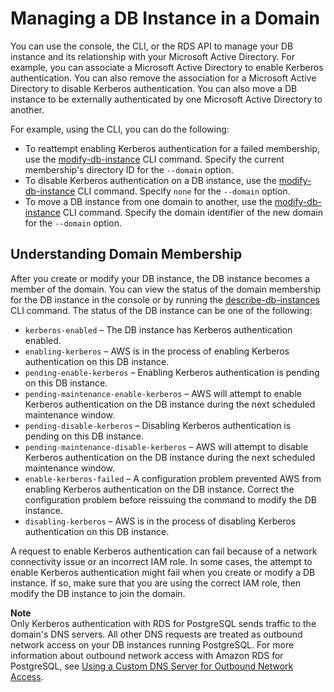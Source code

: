 # Managing a DB Instance in a Domain<a name="postgresql-kerberos-managing"></a>

You can use the console, the CLI, or the RDS API to manage your DB instance and its relationship with your Microsoft Active Directory\. For example, you can associate a Microsoft Active Directory to enable Kerberos authentication\. You can also remove the association for a Microsoft Active Directory to disable Kerberos authentication\. You can also move a DB instance to be externally authenticated by one Microsoft Active Directory to another\.

For example, using the CLI, you can do the following: 
+ To reattempt enabling Kerberos authentication for a failed membership, use the [modify\-db\-instance](https://docs.aws.amazon.com/cli/latest/reference/rds/modify-db-instance.html) CLI command\. Specify the current membership's directory ID for the `--domain` option\.
+ To disable Kerberos authentication on a DB instance, use the [modify\-db\-instance](https://docs.aws.amazon.com/cli/latest/reference/rds/modify-db-instance.html) CLI command\. Specify `none` for the `--domain` option\.
+ To move a DB instance from one domain to another, use the [modify\-db\-instance](https://docs.aws.amazon.com/cli/latest/reference/rds/modify-db-instance.html) CLI command\. Specify the domain identifier of the new domain for the `--domain` option\.

## Understanding Domain Membership<a name="postgresql-kerberos-managing.understanding"></a>

After you create or modify your DB instance, the DB instance becomes a member of the domain\. You can view the status of the domain membership for the DB instance in the console or by running the [describe\-db\-instances](https://docs.aws.amazon.com/cli/latest/reference/rds/describe-db-instances.html) CLI command\. The status of the DB instance can be one of the following: 
+ `kerberos-enabled` – The DB instance has Kerberos authentication enabled\.
+ `enabling-kerberos` – AWS is in the process of enabling Kerberos authentication on this DB instance\.
+ `pending-enable-kerberos` – Enabling Kerberos authentication is pending on this DB instance\.
+ `pending-maintenance-enable-kerberos` – AWS will attempt to enable Kerberos authentication on the DB instance during the next scheduled maintenance window\.
+ `pending-disable-kerberos` – Disabling Kerberos authentication is pending on this DB instance\.
+ `pending-maintenance-disable-kerberos` – AWS will attempt to disable Kerberos authentication on the DB instance during the next scheduled maintenance window\.
+ `enable-kerberos-failed` – A configuration problem prevented AWS from enabling Kerberos authentication on the DB instance\. Correct the configuration problem before reissuing the command to modify the DB instance\.
+ `disabling-kerberos` – AWS is in the process of disabling Kerberos authentication on this DB instance\.

A request to enable Kerberos authentication can fail because of a network connectivity issue or an incorrect IAM role\. In some cases, the attempt to enable Kerberos authentication might fail when you create or modify a DB instance\. If so, make sure that you are using the correct IAM role, then modify the DB instance to join the domain\.

**Note**  
Only Kerberos authentication with RDS for PostgreSQL sends traffic to the domain's DNS servers\. All other DNS requests are treated as outbound network access on your DB instances running PostgreSQL\. For more information about outbound network access with Amazon RDS for PostgreSQL, see [Using a Custom DNS Server for Outbound Network Access](Appendix.PostgreSQL.CommonDBATasks.md#Appendix.PostgreSQL.CommonDBATasks.CustomDNS)\. 